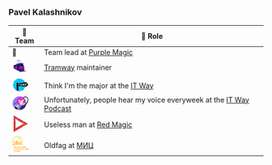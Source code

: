 ### Pavel Kalashnikov

👯 Team | 👷 Role
------|-----
💜  | Team lead at [Purple Magic](https://github.com/Purple-Magic)
![tramway-ico](https://raw.githubusercontent.com/kalashnikovisme/kalashnikovisme/master/%D1%82%D1%80%D1%8D%D0%BC%D0%B2%D1%8D%D0%B9%D0%B1%D0%B5%D0%B7%D1%84%D0%BE%D0%BD%D0%B0-min.png) | [Tramway](https://github.com/purple-magic/tramway-core) maintainer
![it-way-ico](https://raw.githubusercontent.com/kalashnikovisme/kalashnikovisme/master/%D0%BB%D0%BE%D0%B3%D0%BE%D1%82%D0%B8%D0%BF.png) | Think I'm the major at the [IT Way](https://it-way.pro)
![it-way-podcast](https://raw.githubusercontent.com/kalashnikovisme/kalashnikovisme/master/logo.png) | Unfortunately, people hear my voice everyweek at the [IT Way Podcast](https://redcircle.com/shows/5a51ca0b-c930-480a-85f4-94a5f2190530/)
![red-magic-ico](https://raw.githubusercontent.com/kalashnikovisme/kalashnikovisme/master/red_madzhig_EBRIMA_BELYJ-min.png) | Useless man at [Red Magic](https://vk.com/redmagicprod)
![ulmic ico](https://raw.githubusercontent.com/kalashnikovisme/kalashnikovisme/master/logo_png.png) | Oldfag at [МИЦ](http://ulmic.ru)
